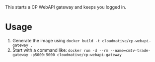 This starts a CP WebAPI gateway and keeps you logged in.

# Usage #
1. Generate the image using `docker build -t cloudmative/cp-webapi-gateway .`
1. Start with a command like: `docker run -d --rm --name=cmtv-trade-gateway -p5000:5000 cloudmative/cp-webapi-gateway`
